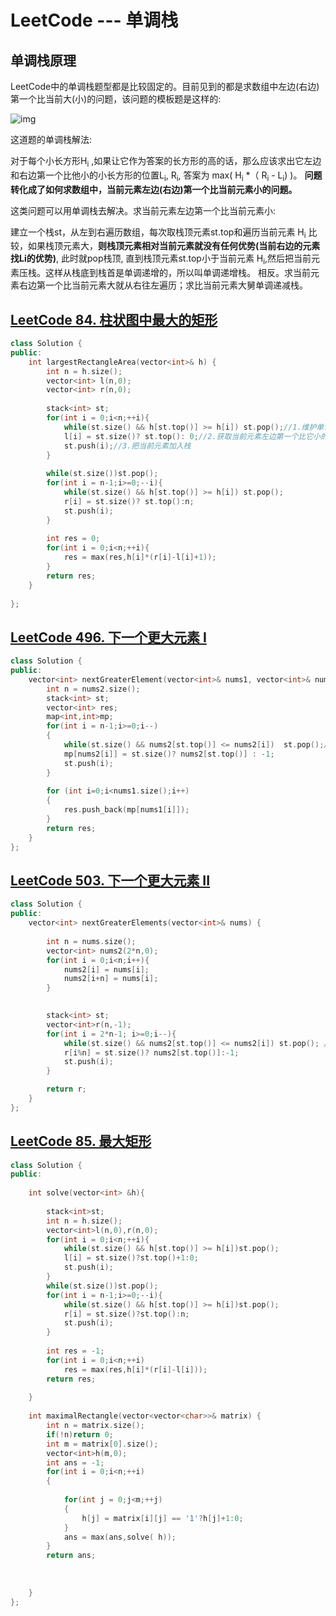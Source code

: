 # LeetCode --- 单调栈

## 单调栈原理

LeetCode中的单调栈题型都是比较固定的。目前见到的都是求数组中左边(右边)第一个比当前大(小)的问题，该问题的模板题是这样的:

![img](https://docimg3.docs.qq.com/image/AkdloKzHEwxYQkNJ04flOQ?w=1900&h=1410)

这道题的单调栈解法:

对于每个小长方形H<sub>i</sub> ,如果让它作为答案的长方形的高的话，那么应该求出它左边和右边第一个比他小的小长方形的位置L<sub>i</sub>, R<sub>i</sub>, 答案为
max( H<sub>i</sub> *（ R<sub>i</sub> - L<sub>i</sub>) )。 **问题转化成了如何求数组中，当前元素左边(右边)第一个比当前元素小的问题。**

这类问题可以用单调栈去解决。求当前元素左边第一个比当前元素小:

建立一个栈st，从左到右遍历数组，每次取栈顶元素st.top和遍历当前元素 H<sub>i</sub> 比较，如果栈顶元素大，**则栈顶元素相对当前元素就没有任何优势(当前右边的元素找Li的优势)**, 此时就pop栈顶, 直到栈顶元素st.top小于当前元素 H<sub>i</sub>,然后把当前元素压栈。这样从栈底到栈首是单调递增的，所以叫单调递增栈。
相反。求当前元素右边第一个比当前元素大就从右往左遍历；求比当前元素大舅单调递减栈。



## [LeetCode 84. 柱状图中最大的矩形](https://leetcode-cn.com/problems/largest-rectangle-in-histogram/)

```cpp
class Solution {
public:
    int largestRectangleArea(vector<int>& h) {
        int n = h.size();
        vector<int> l(n,0);
        vector<int> r(n,0);
        
        stack<int> st;
        for(int i = 0;i<n;++i){
            while(st.size() && h[st.top()] >= h[i]) st.pop();//1.维护单调递增栈
            l[i] = st.size()? st.top(): 0;//2.获取当前元素左边第一个比它小的坐标
            st.push(i);//3.把当前元素加入栈
        }
        
        while(st.size())st.pop();
        for(int i = n-1;i>=0;--i){
            while(st.size() && h[st.top()] >= h[i]) st.pop();
            r[i] = st.size()? st.top():n;
            st.push(i);
        }
        
        int res = 0;
        for(int i = 0;i<n;++i){
            res = max(res,h[i]*(r[i]-l[i]+1));
        }
        return res;
    }
    
};
```







## [LeetCode 496. 下一个更大元素 I](https://leetcode-cn.com/problems/next-greater-element-i/)

```cpp
class Solution {
public:
    vector<int> nextGreaterElement(vector<int>& nums1, vector<int>& nums2) {
        int n = nums2.size();
        stack<int> st;
        vector<int> res;
        map<int,int>mp;
        for(int i = n-1;i>=0;i--)
        {
            while(st.size() && nums2[st.top()] <= nums2[i])  st.pop();//维护单调递减栈
            mp[nums2[i]] = st.size()? nums2[st.top()] : -1;
            st.push(i);      
        }
        
        for (int i=0;i<nums1.size();i++)
        {
            res.push_back(mp[nums1[i]]);
        }
        return res;
    }
};
```







## [LeetCode 503. 下一个更大元素 II](https://leetcode-cn.com/problems/next-greater-element-ii/)

```cpp
class Solution {
public:
    vector<int> nextGreaterElements(vector<int>& nums) {
        
        int n = nums.size();
        vector<int> nums2(2*n,0);
        for(int i = 0;i<n;i++){
            nums2[i] = nums[i];
            nums2[i+n] = nums[i];
        }
        

        stack<int> st;
        vector<int>r(n,-1);
        for(int i = 2*n-1; i>=0;i--){
            while(st.size() && nums2[st.top()] <= nums2[i]) st.pop(); //维护单调递减栈
            r[i%n] = st.size()? nums2[st.top()]:-1;
            st.push(i);
        }

        return r;
    }
};
```





## [LeetCode 85. 最大矩形](https://leetcode-cn.com/problems/maximal-rectangle/)

```cpp
class Solution {
public:
    
    int solve(vector<int> &h){
        
        stack<int>st;
        int n = h.size();
        vector<int>l(n,0),r(n,0);
        for(int i = 0;i<n;++i){
            while(st.size() && h[st.top()] >= h[i])st.pop();
            l[i] = st.size()?st.top()+1:0;
            st.push(i);
        }
        while(st.size())st.pop();
        for(int i = n-1;i>=0;--i){
            while(st.size() && h[st.top()] >= h[i])st.pop();
            r[i] = st.size()?st.top():n;
            st.push(i);
        }
        
        int res = -1;
        for(int i = 0;i<n;++i)
            res = max(res,h[i]*(r[i]-l[i]));
        return res;
            
    }
    
    int maximalRectangle(vector<vector<char>>& matrix) {
        int n = matrix.size();
        if(!n)return 0;
        int m = matrix[0].size();
        vector<int>h(m,0);
        int ans = -1;
        for(int i = 0;i<n;++i)
        {
            
            for(int j = 0;j<m;++j)
            {
                h[j] = matrix[i][j] == '1'?h[j]+1:0;
            }
            ans = max(ans,solve( h));
        }
        return ans;
        
        
        
    }
};
```


